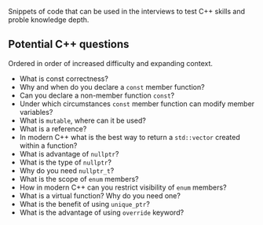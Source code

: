 Snippets of code that can be used in the interviews to test
C++ skills and proble knowledge depth.


## Potential C++ questions

Ordered in order of increased difficulty and expanding
context.

- What is const correctness?
- Why and when do you declare a `const` member function?
- Can you declare a non-member function `const`?
- Under which circumstances `const` member function
  can modify member variables?
- What is `mutable`, where can it be used?
- What is a reference?
- In modern C++ what is the best way to return a `std::vector`
  created within a function?
- What is advantage of `nullptr`?
- What is the type of `nullptr`?
- Why do you need `nullptr_t`?
- What is the scope of `enum` members?
- How in modern C++ can you restrict visibility of `enum` members?
- What is a virtual function? Why do you need one?
- What is the benefit of using `unique_ptr`?
- What is the advantage of using `override` keyword?
